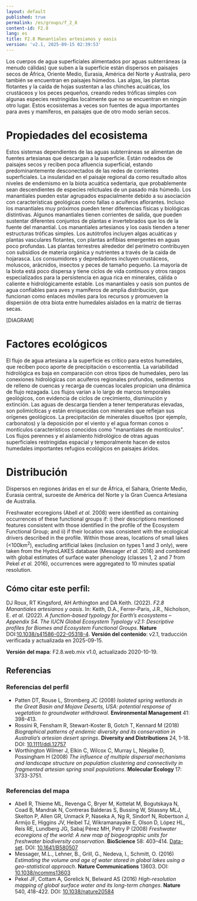 ```yaml
---
layout: default
published: true
permalink: /es/groups/f_2_8
content-id: F2.8
lang: es
title: F2.8 Manantiales artesianos y oasis
version: 'v2.1, 2025-09-15 02:39:53'
---
```


Los cuerpos de agua superficiales alimentados por aguas subterráneas (a menudo cálidas) que suben a la superficie están dispersos en paisajes secos de África, Oriente Medio, Eurasia, América del Norte y Australia, pero también se encuentran en paisajes húmedos. Las algas, las plantas flotantes y la caída de hojas sustentan a las chinches acuáticas, los crustáceos y los peces pequeños, creando redes tróficas simples con algunas especies restringidas localmente que no se encuentran en ningún otro lugar. Estos ecosistemas a veces son fuentes de agua importantes para aves y mamíferos, en paisajes que de otro modo serían secos.

# Propiedades del ecosistema
 
Estos sistemas dependientes de las aguas subterráneas se alimentan de fuentes artesianas que descargan a la superficie. Están rodeados de paisajes secos y reciben poca afluencia superficial, estando predominantemente desconectados de las redes de corrientes superficiales. La insularidad en el paisaje regional da como resultado altos niveles de endemismo en la biota acuática sedentaria, que probablemente sean descendientes de especies relictuales de un pasado más húmedo. Los manantiales pueden estar agrupados espacialmente debido a su asociación con características geológicas como fallas o acuíferos aflorantes. Incluso los manantiales muy próximos pueden tener diferencias físicas y biológicas distintivas. Algunos manantiales tienen corrientes de salida, que pueden sustentar diferentes conjuntos de plantas e invertebrados que los de la fuente del manantial. Los manantiales artesianos y los oasis tienden a tener estructuras tróficas simples. Los autótrofos incluyen algas acuáticas y plantas vasculares flotantes, con plantas anfibias emergentes en aguas poco profundas. Las plantas terrestres alrededor del perímetro contribuyen con subsidios de materia orgánica y nutrientes a través de la caída de hojarasca. Los consumidores y depredadores incluyen crustáceos, moluscos, arácnidos, insectos y peces de tamaño pequeño. La mayoría de la biota está poco dispersa y tiene ciclos de vida continuos y otros rasgos especializados para la persistencia en agua rica en minerales, cálida o caliente e hidrológicamente estable. Los manantiales y oasis son puntos de agua confiables para aves y mamíferos de amplia distribución, que funcionan como enlaces móviles para los recursos y promueven la dispersión de otra biota entre humedales aislados en la matriz de tierras secas.

[DIAGRAM]

# Factores ecológicos
 
El flujo de agua artesiana a la superficie es crítico para estos humedales, que reciben poco aporte de precipitación o escorrentía. La variabilidad hidrológica es baja en comparación con otros tipos de humedales, pero las conexiones hidrológicas con acuíferos regionales profundos, sedimentos de relleno de cuencas y recarga de cuencas locales propician una dinámica de flujo rezagada. Los flujos varían a lo largo de marcos temporales geológicos, con evidencia de ciclos de crecimiento, disminución y extinción. Las aguas de descarga tienden a tener temperaturas elevadas, son polimicíticas y están enriquecidas con minerales que reflejan sus orígenes geológicos. La precipitación de minerales disueltos (por ejemplo, carbonatos) y la deposición por el viento y el agua forman conos o montículos característicos conocidos como "manantiales de montículos". Los flujos perennes y el aislamiento hidrológico de otras aguas superficiales restringidas espacial y temporalmente hacen de estos humedales importantes refugios ecológicos en paisajes áridos.
 
# Distribución
 
Dispersos en regiones áridas en el sur de África, el Sahara, Oriente Medio, Eurasia central, suroeste de América del Norte y la Gran Cuenca Artesiana de Australia.

Freshwater ecoregions (Abell _et al._ 2008) were identified as containing occurrences of these functional groups if: i) their descriptions mentioned features consistent with those identified in the profile of the Ecosystem Functional Group; and ii) if their location was consistent with the ecological drivers described in the profile. Within those areas, locations of small lakes (<100km<sup>2</sup>), excluding artificial lakes (inclusion on types 1 and 3 only), were taken from the HydroLAKES database (Messager _et al._ 2016) and combined with global estimates of surface water phenology (classes 1, 2 and 7 from Pekel _et al._ 2016), occurrences were aggregated to 10 minutes spatial resolution.

## Cómo citar este perfil:

DJ Roux, RT Kingsford, AH Arthington and DA Keith. (2022). *F2.8 Manantiales artesianos y oasis*. In: Keith, D.A., Ferrer-Paris, J.R., Nicholson, E. *et al.* (2022). *A function-based typology for Earth’s ecosystems – Appendix S4. The IUCN Global Ecosystem Typology v2.1: Descriptive profiles for Biomes and Ecosystem Functional Groups*. **Nature** DOI:[10.1038/s41586-022-05318-4](https://doi.org/10.1038/s41586-022-05318-4).
**Versión del contenido**: v2.1, traducción verificada y actualizada en 2025-09-15.

**Versión del mapa**: F2.8.web.mix v1.0, actualizado 2020-10-19.

## Referencias

### Referencias del perfil
* Patten DT, Rouse L, Stromberg JC  (2008) *Isolated spring wetlands in the Great Basin and Mojave Deserts, USA: potential response of vegetation to groundwater withdrawal*. **Environmental Management** 41: 398-413.
* Rossini R, Fensham R, Stewart-Koster B, Gotch T, Kennard M (2018) *Biographical patterns of endemic diversity and its conservation in Australia’s artesian desert springs*. **Diversity and Distributions** 24, 1-18. DOI: [10.1111/ddi.12757](http://doi.org/10.1111/ddi.12757)
* Worthington Wilmer J, Elkin C, Wilcox C, Murray L, Niejalke D, Possingham H  (2008) *The influence of multiple dispersal mechanisms and landscape structure on population clustering and connectivity in fragmented artesian spring snail populations*. **Molecular Ecology** 17: 3733-3751.

### Referencias del mapa
* Abell R, Thieme ML, Revenga C, Bryer M, Kottelat M, Bogutskaya N, Coad B, Mandrak N, Contreras Balderas S, Bussing W, Stiassny MLJ, Skelton P, Allen GR, Unmack P, Naseka A, Ng R, Sindorf N, Robertson J, Armijo E, Higgins JV, Heibel TJ, Wikramanayake E, Olson D, López HL, Reis RE, Lundberg JG, Sabaj Pérez MH, Petry P  (2008) *Freshwater ecoregions of the world: A new map of biogeographic units for freshwater biodiversity conservation*. **BioScience** 58: 403–414. [Data-set](http://www.feow.org). DOI: [10.1641/B580507](http://doi.org/10.1641/B580507)
* Messager, M.L., Lehner, B., Grill, G., Nedeva, I., Schmitt, O.  (2016) *Estimating the volume and age of water stored in global lakes using a geo-statistical approach*. **Nature Communications** 13603. DOI: [10.1038/ncomms13603](http://doi.org/10.1038/ncomms13603)
* Pekel JF, Cottam A, Gorelick N, Belward AS (2016) *High-resolution mapping of global surface water and its long-term changes*. **Nature** 540, 418-422. DOI: [10.1038/nature20584](http://doi.org/10.1038/nature20584)
